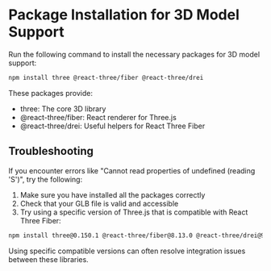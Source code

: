 # Package Installation for 3D Model Support

Run the following command to install the necessary packages for 3D model support:

```bash
npm install three @react-three/fiber @react-three/drei
```

These packages provide:
- three: The core 3D library
- @react-three/fiber: React renderer for Three.js
- @react-three/drei: Useful helpers for React Three Fiber

## Troubleshooting

If you encounter errors like "Cannot read properties of undefined (reading 'S')", try the following:

1. Make sure you have installed all the packages correctly
2. Check that your GLB file is valid and accessible
3. Try using a specific version of Three.js that is compatible with React Three Fiber:

```bash
npm install three@0.150.1 @react-three/fiber@8.13.0 @react-three/drei@9.77.0
```

Using specific compatible versions can often resolve integration issues between these libraries.
